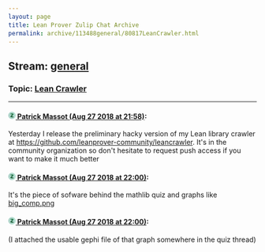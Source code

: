 ```yaml
---
layout: page
title: Lean Prover Zulip Chat Archive 
permalink: archive/113488general/80817LeanCrawler.html
---
```


## Stream: [general](index.html)
### Topic: [Lean Crawler](80817LeanCrawler.html)

---

#### [![Click to go to Zulip](../../assets/img/zulip2.png) Patrick Massot (Aug 27 2018 at 21:58)](https://leanprover.zulipchat.com/#narrow/stream/113488-general/topic/Lean%20Crawler/near/132877252):
Yesterday I release the preliminary hacky version of my Lean library crawler at https://github.com/leanprover-community/leancrawler. It's in the community organization so don't hesitate to request push access if you want to make it much better

#### [![Click to go to Zulip](../../assets/img/zulip2.png) Patrick Massot (Aug 27 2018 at 22:00)](https://leanprover.zulipchat.com/#narrow/stream/113488-general/topic/Lean%20Crawler/near/132877347):
It's the piece of sofware behind the mathlib quiz and graphs like [big_comp.png](/user_uploads/3121/XzFHNlRBfK7XaSQQ_Wacjz1I/big_comp.png)

#### [![Click to go to Zulip](../../assets/img/zulip2.png) Patrick Massot (Aug 27 2018 at 22:00)](https://leanprover.zulipchat.com/#narrow/stream/113488-general/topic/Lean%20Crawler/near/132877358):
(I attached the usable gephi file of that graph somewhere in the quiz thread)

